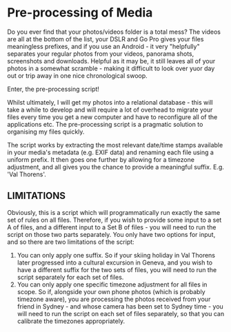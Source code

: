 # Pre-processing of Media

Do you ever find that your photos/videos folder is a total mess? The videos are all at the bottom of the list, your DSLR and Go Pro gives your files meaningless prefixes, and if you use an Android - it very "helpfully" separates your regular photos from your videos, panorama shots, screenshots and downloads. Helpful as it may be, it still leaves all of your photos in a somewhat scramble - making it difficult to look over yuor day out or trip away in one nice chronological swoop.

Enter, the pre-processing script!

Whilst ultimately, I will get my photos into a relational database - this will take a while to develop and will require a lot of overhead to migrate your files every time you get a new computer and have to reconfigure all of the applications etc. The pre-processing script is a pragmatic solution to organising my files quickly.

The script works by extracting the most relevant date/time stamps available in your media's metadata (e.g. EXIF data) and renaming each file using a uniform prefix. It then goes one further by allowing for a timezone adjustment, and all gives you the chance to provide a meaningful suffix. E.g. 'Val Thorens'.

LIMITATIONS
---
Obviously, this is a script which will programmatically run exactly the same set of rules on all files. Therefore, if you wish to provide some input to a set A of files, and a different input to a Set B of files - you will need to run the script on those two parts separately. You only have two options for input, and so there are two limitations of the script:
1. You can only apply one suffix. So if your skiing holiday in Val Thorens later progressed into a cultural excursion in Geneva, and you wish to have a different suffix for the two sets of files, you will need to run the script separately for each set of files.
2. You can only apply one specific timezone adjustment for all files in scope. So if, alongside your own phone photos (which is probably timezone aware), you are processing the photos received from your friend in Sydney - and whose camera has been set to Sydney time - you will need to run the script on each set of files separately, so that you can calibrate the timezones appropriately.
